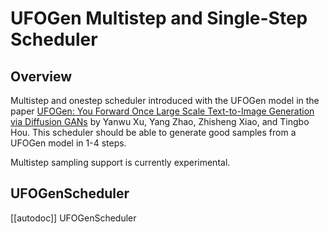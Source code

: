 # UFOGen Multistep and Single-Step Scheduler

## Overview

Multistep and onestep scheduler introduced with the UFOGen model in the paper [UFOGen: You Forward Once Large Scale Text-to-Image Generation via Diffusion GANs](https://arxiv.org/abs/2311.09257) by Yanwu Xu, Yang Zhao, Zhisheng Xiao, and Tingbo Hou.
This scheduler should be able to generate good samples from a UFOGen model in 1-4 steps.

<Tip warning={true}>

Multistep sampling support is currently experimental.

</Tip>

## UFOGenScheduler
[[autodoc]] UFOGenScheduler
